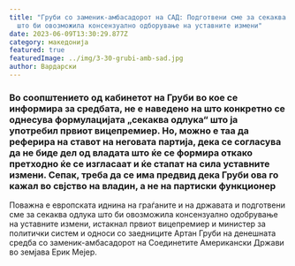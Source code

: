 ```yaml
---
title: "Груби со заменик-амбасадорот на САД: Подготвени сме за секаква одлука
  што би овозможила консензуално одборување на уставните измени"
date: 2023-06-09T13:30:29.877Z
category: македонија
featured: true
featuredImage: ../img/3-30-grubi-amb-sad.jpg
author: Вардарски
---
```

<!--StartFragment-->

### Во соопштението од кабинетот на Груби во кое се информира за средбата, не е наведено на што конкретно се однесува формулацијата „секаква одлука“ што ја употребил првиот вицепремиер. Но, можно е таа да реферира на ставот на неговата партија, дека се согласува да не биде дел од владата што ќе се формира откако претходно ќе се изгласаат и ќе стапат на сила уставните измени. Сепак, треба да се има предвид дека Груби ова го кажал во свјство на владин, а не на партиски функционер

Поважна е европската иднина на граѓаните и на државата и подготвени сме за секаква одлука што би овозможила консензуално одобрување на уставните измени, истакнал првиот вицепремиер и министер за политички систем и односи со заедниците Артан Груби на денешната средба со заменик-амбасадорот на Соединетите Американски Држави во земјава Ерик Мејер.  

<!--EndFragment-->